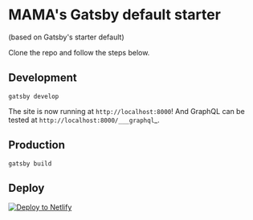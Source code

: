 # MAMA's Gatsby default starter 
(based on Gatsby's starter default)

Clone the repo and follow the steps below.

## Development

    gatsby develop

The site is now running at `http://localhost:8000`! And GraphQL can be tested at `http://localhost:8000/___graphql`_.

## Production
		
    gatsby build

## Deploy

[![Deploy to Netlify](https://www.netlify.com/img/deploy/button.svg)](https://app.netlify.com/start/deploy?repository=https://github.com/gatsbyjs/gatsby-starter-default)
